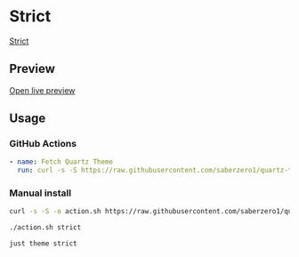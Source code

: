 # Strict

[Strict](https://github.com/Nikolai2038)

## Preview

[Open live preview](https://quartz-themes.github.io/strict/)

## Usage

### GitHub Actions

```yaml
- name: Fetch Quartz Theme
  run: curl -s -S https://raw.githubusercontent.com/saberzero1/quartz-themes/master/action.sh | bash -s -- strict
```

### Manual install

```bash
curl -s -S -o action.sh https://raw.githubusercontent.com/saberzero1/quartz-themes/master/action.sh

./action.sh strict
```

```bash
just theme strict
```
